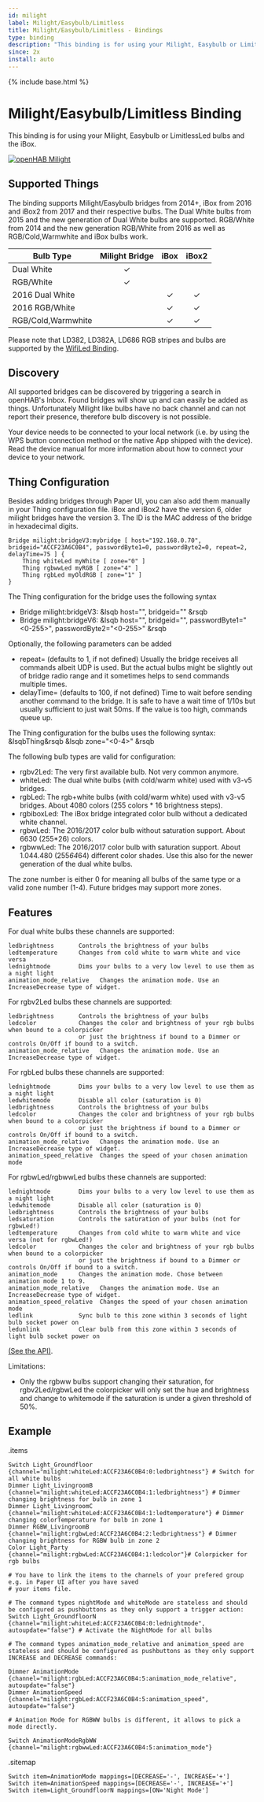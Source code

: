 ```yaml
---
id: milight
label: Milight/Easybulb/Limitless
title: Milight/Easybulb/Limitless - Bindings
type: binding
description: "This binding is for using your Milight, Easybulb or LimitlessLed bulbs and the iBox."
since: 2x
install: auto
---
```


<!-- Attention authors: Do not edit directly. Please add your changes to the appropriate source repository -->

{% include base.html %}

# Milight/Easybulb/Limitless Binding

This binding is for using your Milight, Easybulb or LimitlessLed bulbs and the iBox.

[![openHAB Milight](https://img.youtube.com/vi/zNe9AkQbfmc/0.jpg)](https://www.youtube.com/watch?v=zNe9AkQbfmc)

## Supported Things

The binding supports Milight/Easybulb bridges from 2014+, iBox from 2016 and iBox2 from 2017 and their respective bulbs.
The Dual White bulbs from 2015 and the new generation of Dual White bulbs are supported.
RGB/White from 2014 and the new generation RGB/White from 2016 as well as RGB/Cold,Warmwhite and iBox bulbs work.

| Bulb Type          | Milight Bridge | iBox  | iBox2 |
|--------------------|:--------------:|:-----:|:-----:|
| Dual White         |       ✓        |       |       |
| RGB/White          |       ✓        |       |       |
| 2016 Dual White    |                |   ✓   |   ✓   |
| 2016 RGB/White     |                |   ✓   |   ✓   |
| RGB/Cold,Warmwhite |                |   ✓   |   ✓   |

Please note that LD382, LD382A, LD686 RGB stripes and bulbs are supported by the
[WifiLed Binding](https://www.openhab.org/addons/bindings/wifiled/).

## Discovery

All supported bridges can be discovered by triggering a search in openHAB's Inbox.
Found bridges will show up and can easily be added as things.
Unfortunately Milight like bulbs have no back channel and can not report their presence, therefore
bulb discovery is not possible.

Your device needs to be connected to your local network (i.e. by using the WPS button connection method or the native App shipped with the device).
Read the device manual for more information about how to connect your device to your network.

## Thing Configuration

Besides adding bridges through Paper UI, you can also add them manually in your Thing
configuration file.
iBox and iBox2 have the version 6, older milight bridges have the version 3.
The ID is the MAC address of the bridge in hexadecimal digits.

    Bridge milight:bridgeV3:mybridge [ host="192.168.0.70", bridgeid="ACCF23A6C0B4", passwordByte1=0, passwordByte2=0, repeat=2, delayTime=75 ] {
        Thing whiteLed myWhite [ zone="0" ]
        Thing rgbwwLed myRGB [ zone="4" ]
        Thing rgbLed myOldRGB [ zone="1" ]
    }

The Thing configuration for the bridge uses the following syntax

* Bridge milight:bridgeV3:<any name> &lsqb host="<IP-Address of bridge>", bridgeid="<mac>" &rsqb
* Bridge milight:bridgeV6:<any name> &lsqb host="<IP-Address of bridge>", bridgeid="<mac>", passwordByte1="<0-255>", passwordByte2="<0-255>" &rsqb
    
Optionally, the following parameters can be added

* repeat=<integer> (defaults to 1, if not defined)
  Usually the bridge receives all commands albeit UDP is used. But the actual bulbs might be slightly out of bridge radio range and it sometimes helps to send commands multiple times.
* delayTime=<integer for ms> (defaults to 100, if not defined)
  Time to wait before sending another command to the bridge. It is safe to have a wait time of 1/10s but usually sufficient to just wait 50ms. If the value is too high, commands queue up.


The Thing configuration for the bulbs uses the following syntax:
&lsqbThing&rsqb <type of bulb> <any name> &lsqb zone="<0-4>" &rsqb

The following bulb types are valid for configuration:

*   rgbv2Led: The very first available bulb. Not very common anymore.
*   whiteLed: The dual white bulbs (with cold/warm white) used with v3-v5 bridges.
*   rgbLed: The rgb+white bulbs (with cold/warm white) used with v3-v5 bridges. About 4080 colors (255 colors * 16 brightness steps).
*   rgbiboxLed: The iBox bridge integrated color bulb without a dedicated white channel.
*   rgbwLed: The 2016/2017 color bulb without saturation support. About 6630 (255*26) colors.
*   rgbwwLed: The 2016/2017 color bulb with saturation support. About 1.044.480 (255*64*64) different color shades. Use this also for the newer generation of the dual white bulbs.

The zone number is either 0 for meaning all bulbs of the same type or a valid zone number (1-4).
Future bridges may support more zones.

## Features

For dual white bulbs these channels are supported:

    ledbrightness       Controls the brightness of your bulbs
    ledtemperature      Changes from cold white to warm white and vice versa
    lednightmode        Dims your bulbs to a very low level to use them as a night light
    animation_mode_relative   Changes the animation mode. Use an IncreaseDecrease type of widget.

For rgbv2Led bulbs these channels are supported:

    ledbrightness       Controls the brightness of your bulbs
    ledcolor            Changes the color and brightness of your rgb bulbs when bound to a colorpicker
                        or just the brightness if bound to a Dimmer or controls On/Off if bound to a switch.
    animation_mode_relative   Changes the animation mode. Use an IncreaseDecrease type of widget.

For rgbLed bulbs these channels are supported:

    lednightmode        Dims your bulbs to a very low level to use them as a night light
    ledwhitemode        Disable all color (saturation is 0)
    ledbrightness       Controls the brightness of your bulbs
    ledcolor            Changes the color and brightness of your rgb bulbs when bound to a colorpicker
                        or just the brightness if bound to a Dimmer or controls On/Off if bound to a switch.
    animation_mode_relative   Changes the animation mode. Use an IncreaseDecrease type of widget.
    animation_speed_relative  Changes the speed of your chosen animation mode

For rgbwLed/rgbwwLed bulbs these channels are supported:

    lednightmode        Dims your bulbs to a very low level to use them as a night light
    ledwhitemode        Disable all color (saturation is 0)
    ledbrightness       Controls the brightness of your bulbs
    ledsaturation       Controls the saturation of your bulbs (not for rgbwLed!)
    ledtemperature      Changes from cold white to warm white and vice versa (not for rgbwLed!)
    ledcolor            Changes the color and brightness of your rgb bulbs when bound to a colorpicker
                        or just the brightness if bound to a Dimmer or controls On/Off if bound to a switch.
    animation_mode      Changes the animation mode. Chose between animation mode 1 to 9.
    animation_mode_relative   Changes the animation mode. Use an IncreaseDecrease type of widget.
    animation_speed_relative  Changes the speed of your chosen animation mode
    ledlink             Sync bulb to this zone within 3 seconds of light bulb socket power on
    ledunlink           Clear bulb from this zone within 3 seconds of light bulb socket power on

[(See the API)](http://www.limitlessled.com/dev/).

Limitations:

*   Only the rgbww bulbs support changing their saturation, for rgbv2Led/rgbwLed the colorpicker will only set the hue and brightness and change to whitemode if the saturation is under a given threshold of 50%.

## Example

.items

```
Switch Light_Groundfloor	{channel="milight:whiteLed:ACCF23A6C0B4:0:ledbrightness"} # Switch for all white bulbs
Dimmer Light_LivingroomB	{channel="milight:whiteLed:ACCF23A6C0B4:1:ledbrightness"} # Dimmer changing brightness for bulb in zone 1
Dimmer Light_LivingroomC	{channel="milight:whiteLed:ACCF23A6C0B4:1:ledtemperature"} # Dimmer changing colorTemperature for bulb in zone 1
Dimmer RGBW_LivingroomB		{channel="milight:rgbwLed:ACCF23A6C0B4:2:ledbrightness"} # Dimmer changing brightness for RGBW bulb in zone 2
Color Light_Party		{channel="milight:rgbwLed:ACCF23A6C0B4:1:ledcolor"}# Colorpicker for rgb bulbs

# You have to link the items to the channels of your prefered group e.g. in Paper UI after you have saved
# your items file.

# The command types nightMode and whiteMode are stateless and should be configured as pushbuttons as they only support a trigger action:
Switch Light_GroundfloorN	{channel="milight:whiteLed:ACCF23A6C0B4:0:lednightmode", autoupdate="false"} # Activate the NightMode for all bulbs

# The command types animation_mode_relative and animation_speed are stateless and should be configured as pushbuttons as they only support INCREASE and DECREASE commands:

Dimmer AnimationMode		{channel="milight:rgbLed:ACCF23A6C0B4:5:animation_mode_relative", autoupdate="false"}
Dimmer AnimationSpeed		{channel="milight:rgbLed:ACCF23A6C0B4:5:animation_speed", autoupdate="false"}

# Animation Mode for RGBWW bulbs is different, it allows to pick a mode directly.

Switch AnimationModeRgbWW	{channel="milight:rgbwwLed:ACCF23A6C0B4:5:animation_mode"}
```

.sitemap

```
Switch item=AnimationMode mappings=[DECREASE='-', INCREASE='+']
Switch item=AnimationSpeed mappings=[DECREASE='-', INCREASE='+']
Switch item=Light_GroundfloorN mappings=[ON='Night Mode']
```
